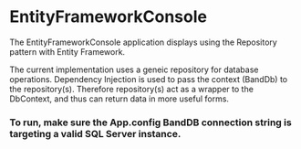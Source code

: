 # EntityFrameworkConsole

The EntityFrameworkConsole application displays using the Repository pattern with Entity Framework.

The current implementation uses a geneic repository for database operations. Dependency Injection is used to pass the context (BandDb) to the repository(s). Therefore repository(s) act as a wrapper to the DbContext, and thus can return data in more useful forms.

### To run, make sure the App.config BandDB connection string is targeting a valid SQL Server instance. 
